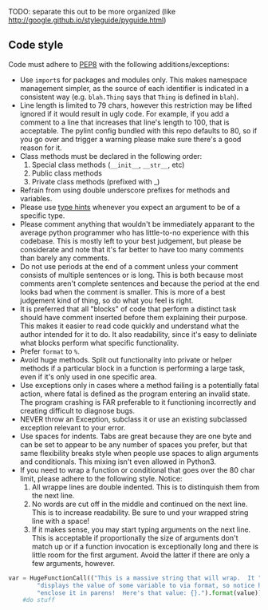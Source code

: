TODO: separate this out to be more organized (like http://google.github.io/styleguide/pyguide.html)

## Code style
Code must adhere to [PEP8][1] with the following additions/exceptions:
  * Use `import`s for packages and modules only.  This makes namespace
    management simpler, as the source of each identifier is indicated in a
    consistent way (e.g. `blah.Thing` says that `Thing` is defined in `blah`).
  * Line length is limited to 79 chars, however this restriction may be lifted
    ignored if it would result in ugly code.  For example, if you add a comment
    to a line that increases that line's length to 100, that is acceptable.
    The pylint config bundled with this repo defaults to 80, so if you go over
    and trigger a warning please make sure there's a good reason for it.
  * Class methods must be declared in the following order:
      1. Special class methods (`__init__`, `__str__`, etc)
      2. Public class methods
      3. Private class methods (prefixed with _)
  * Refrain from using double underscore prefixes for methods and variables.
  * Please use [type hints][2] whenever you expect an argument to be of a
    specific type.
  * Please comment anything that wouldn't be immediately apparant to the average
    python programmer who has little-to-no experience with this codebase.  This
    is mostly left to your best judgement, but please be considerate and note
    that it's far better to have too many comments than barely any comments.
  * Do not use periods at the end of a comment unless your comment consists of
    multiple sentences or is long.  This is both because most comments aren't
    complete sentences and because the period at the end looks bad when the
    comment is smaller.  This is more of a best judgement kind of thing, so do
    what you feel is right.
  * It is preferred that all "blocks" of code that perform a distinct task
    should have comment inserted before them explaining their purpose.  This
    makes it easier to read code quickly and understand what the author
    intended for it to do.  It also readability, since it's easy to deliniate
    what blocks perform what specific functionality.
  * Prefer `format` to `%`.
  * Avoid huge methods.  Split out functionality into private or helper methods
    if a particular block in a function is performing a large task, even if it's
    only used in one specific area.
  * Use exceptions only in cases where a method failing is a potentially fatal
    action, where fatal is defined as the program entering an invalid state.
    The program crashing is FAR preferable to it functioning incorrectly and
    creating difficult to diagnose bugs.
  * NEVER throw an Exception, subclass it or use an existing subclassed
    exception relevant to your error.
  * Use spaces for indents.  Tabs are great because they are one byte and can
    be set to appear to be any number of spaces you prefer, but that same
    flexibility breaks style when people use spaces to align arguments and
    conditionals.  This mixing isn't even allowed in Python3.
  * If you need to wrap a function or conditional that goes over the 80 char
    limit, please adhere to the following style.  Notice:
      1. All wrappe lines are double indented.  This is to distinquish them
         from the next line.
      2. No words are cut off in the middle and continued on the next line.
         This is to increase readability.  Be sure to und your wrapped string
         line with a space!
      3. If it makes sense, you may start typing arguments on the next line.
         This is acceptable if proportionally the size of arguments don't match
         up or if a function invocation is exceptionally long and there is
         little room for the first argument.  Avoid the latter if there are
         only a few arguments, however.

```python
var = HugeFunctionCall(("This is a massive string that will wrap.  It "
        "displays the value of some variable to via format, so notice how we "
        "enclose it in parens!  Here's that value: {}.").format(value))
    #do stuff
```

[1]:  https://www.python.org/dev/peps/pep-0008/#code-lay-out
[2]:  https://www.python.org/dev/peps/pep-0484/
